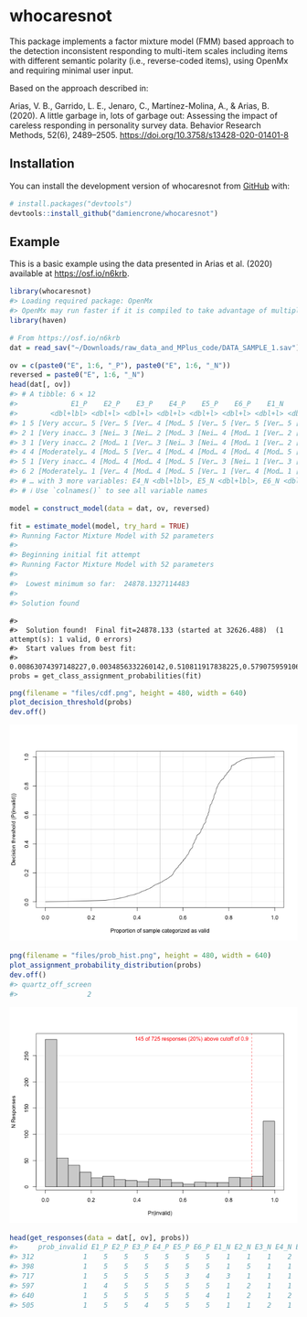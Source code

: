 
# whocaresnot

<!-- badges: start -->
<!-- badges: end -->

This package implements a factor mixture model (FMM) based approach to
the detection inconsistent responding to multi-item scales including
items with different semantic polarity (i.e., reverse-coded items),
using OpenMx and requiring minimal user input.

Based on the approach described in:

Arias, V. B., Garrido, L. E., Jenaro, C., Martínez-Molina, A., & Arias,
B. (2020). A little garbage in, lots of garbage out: Assessing the
impact of careless responding in personality survey data. Behavior
Research Methods, 52(6), 2489–2505.
<https://doi.org/10.3758/s13428-020-01401-8>

## Installation

You can install the development version of whocaresnot from
[GitHub](https://github.com/) with:

``` r
# install.packages("devtools")
devtools::install_github("damiencrone/whocaresnot")
```

## Example

This is a basic example using the data presented in Arias et al. (2020)
available at <https://osf.io/n6krb>.

``` r
library(whocaresnot)
#> Loading required package: OpenMx
#> OpenMx may run faster if it is compiled to take advantage of multiple cores.
library(haven)
```

``` r
# From https://osf.io/n6krb
dat = read_sav("~/Downloads/raw_data_and_MPlus_code/DATA_SAMPLE_1.sav")
```

``` r
ov = c(paste0("E", 1:6, "_P"), paste0("E", 1:6, "_N"))
reversed = paste0("E", 1:6, "_N")
head(dat[, ov])
#> # A tibble: 6 × 12
#>             E1_P    E2_P    E3_P    E4_P    E5_P    E6_P    E1_N    E2_N    E3_N
#>        <dbl+lbl> <dbl+l> <dbl+l> <dbl+l> <dbl+l> <dbl+l> <dbl+l> <dbl+l> <dbl+l>
#> 1 5 [Very accur… 5 [Ver… 5 [Ver… 4 [Mod… 5 [Ver… 5 [Ver… 5 [Ver… 5 [Ver… 5 [Ver…
#> 2 1 [Very inacc… 3 [Nei… 3 [Nei… 2 [Mod… 3 [Nei… 4 [Mod… 1 [Ver… 2 [Mod… 1 [Ver…
#> 3 1 [Very inacc… 2 [Mod… 1 [Ver… 3 [Nei… 3 [Nei… 4 [Mod… 1 [Ver… 2 [Mod… 1 [Ver…
#> 4 4 [Moderately… 4 [Mod… 5 [Ver… 4 [Mod… 4 [Mod… 4 [Mod… 4 [Mod… 5 [Ver… 5 [Ver…
#> 5 1 [Very inacc… 4 [Mod… 4 [Mod… 4 [Mod… 5 [Ver… 3 [Nei… 1 [Ver… 3 [Nei… 2 [Mod…
#> 6 2 [Moderately… 1 [Ver… 4 [Mod… 4 [Mod… 5 [Ver… 1 [Ver… 4 [Mod… 1 [Ver… 4 [Mod…
#> # … with 3 more variables: E4_N <dbl+lbl>, E5_N <dbl+lbl>, E6_N <dbl+lbl>
#> # ℹ Use `colnames()` to see all variable names
```

``` r
model = construct_model(data = dat, ov, reversed)
```

``` r
fit = estimate_model(model, try_hard = TRUE)
#> Running Factor Mixture Model with 52 parameters
#> 
#> Beginning initial fit attempt
#> Running Factor Mixture Model with 52 parameters
#> 
#>  Lowest minimum so far:  24878.1327114483
#> 
#> Solution found
```

    #> 
    #>  Solution found!  Final fit=24878.133 (started at 32626.488)  (1 attempt(s): 1 valid, 0 errors)
    #>  Start values from best fit:
    #> 0.00863074397148227,0.0034856332260142,0.510811917838225,0.579075959106426,0.691319365884972,0.410151055193747,0.50119736629227,0.671040653753088,0.64321805522045,0.80675657394644,0.787510945595198,0.645002086520486,0.513101002469307,0.771436486456446,0.838281149842611,2.43845005128983,3.1283914510024,2.9196126874844,2.88513408122369,3.10230575286693,3.23819680461909,2.31656684500183,3.32444529999826,2.97906646919454,3.14598265409291,3.23443279307483,3.44542749709087,1.70333243771475,1.20456553894684,1.78531845238204,1.13508114024064,1.7132393032458,1.17384971266783,1.32470758825695,1.64102608950959,1.29243123983738,1.58928528078715,1.80432022233235,1.45113770873113,0.161081515513864,2.42945548771911,3.66019203885899,2.94013876842548,3.21250105593094,3.35079970754991,3.58488577171316,1.9305484678785,3.3473502580995,2.44771391778215,2.84469955644486,3.22981051311598,3.50327662558232
    probs = get_class_assignment_probabilities(fit)

``` r
png(filename = "files/cdf.png", height = 480, width = 640)
plot_decision_threshold(probs)
dev.off()
```

![cdf](files/cdf.png)

``` r
png(filename = "files/prob_hist.png", height = 480, width = 640)
plot_assignment_probability_distribution(probs)
dev.off()
#> quartz_off_screen 
#>                 2
```

![histogram](files/prob_hist.png)

``` r
head(get_responses(data = dat[, ov], probs))
#>     prob_invalid E1_P E2_P E3_P E4_P E5_P E6_P E1_N E2_N E3_N E4_N E5_N E6_N
#> 312            1    5    5    5    5    5    5    1    1    1    2    1    1
#> 398            1    5    5    5    5    5    5    1    5    1    1    1    1
#> 717            1    5    5    5    5    3    4    3    1    1    1    1    1
#> 597            1    4    5    5    5    5    5    1    2    1    1    2    1
#> 640            1    5    5    5    5    5    4    1    2    1    2    1    2
#> 505            1    5    5    4    5    5    5    1    1    2    1    2    2
```
